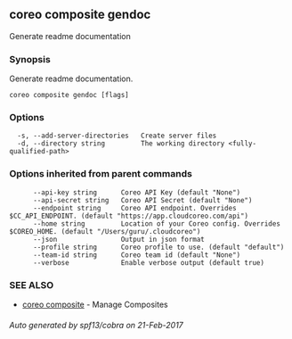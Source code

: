 ## coreo composite gendoc

Generate readme documentation

### Synopsis


Generate readme documentation.

```
coreo composite gendoc [flags]
```

### Options

```
  -s, --add-server-directories   Create server files
  -d, --directory string         The working directory <fully-qualified-path>
```

### Options inherited from parent commands

```
      --api-key string      Coreo API Key (default "None")
      --api-secret string   Coreo API Secret (default "None")
      --endpoint string     Coreo API endpoint. Overrides $CC_API_ENDPOINT. (default "https://app.cloudcoreo.com/api")
      --home string         Location of your Coreo config. Overrides $COREO_HOME. (default "/Users/guru/.cloudcoreo")
      --json                Output in json format
      --profile string      Coreo profile to use. (default "default")
      --team-id string      Coreo team id (default "None")
      --verbose             Enable verbose output (default true)
```

### SEE ALSO
* [coreo composite](coreo_composite.md)	 - Manage Composites

###### Auto generated by spf13/cobra on 21-Feb-2017
